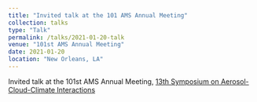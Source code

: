 ```yaml
---
title: "Invited talk at the 101 AMS Annual Meeting"
collection: talks
type: "Talk"
permalink: /talks/2021-01-20-talk
venue: "101st AMS Annual Meeting"
date: 2021-01-20
location: "New Orleans, LA"
---
```


Invited talk at the 101st AMS Annual Meeting, [13th Symposium on Aerosol-Cloud-Climate Interactions](https://annual.ametsoc.org/index.cfm/2021/program-events/conferences-and-symposia/13th-symposium-on-aerosol-cloud-climate-interactions/)